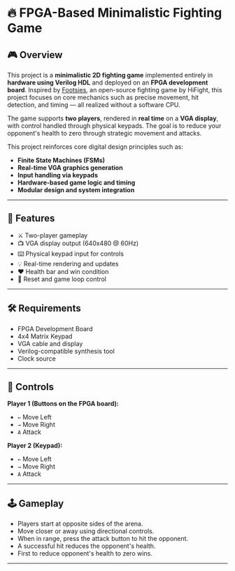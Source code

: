 # 🔥 FPGA-Based Minimalistic Fighting Game

## 🎮 Overview

This project is a **minimalistic 2D fighting game** implemented entirely in **hardware using Verilog HDL** and deployed on an **FPGA development board**. Inspired by [Footsies](https://hifight.github.io/FOOTSIES/), an open-source fighting game by HiFight, this project focuses on core mechanics such as precise movement, hit detection, and timing — all realized without a software CPU.

The game supports **two players**, rendered in **real time** on a **VGA display**, with control handled through physical keypads. The goal is to reduce your opponent's health to zero through strategic movement and attacks.

This project reinforces core digital design principles such as:
- **Finite State Machines (FSMs)**
- **Real-time VGA graphics generation**
- **Input handling via keypads**
- **Hardware-based game logic and timing**
- **Modular design and system integration**

---

## 🧱 Features

- ⚔️ Two-player gameplay
- 📺 VGA display output (640x480 @ 60Hz)
- ⌨️ Physical keypad input for controls
- 💡 Real-time rendering and updates
- ❤️ Health bar and win condition
- 🔄 Reset and game loop control

---

## 🛠️ Requirements

- FPGA Development Board
- 4x4 Matrix Keypad
- VGA cable and display
- Verilog-compatible synthesis tool
- Clock source

---

## 🔧 Controls

**Player 1 (Buttons on the FPGA board):**
- `←` Move Left
- `→` Move Right
- `A` Attack

**Player 2 (Keypad):**
- `←` Move Left
- `→` Move Right
- `A` Attack

---

## 🕹️ Gameplay

- Players start at opposite sides of the arena.
- Move closer or away using directional controls.
- When in range, press the attack button to hit the opponent.
- A successful hit reduces the opponent's health.
- First to reduce opponent's health to zero wins.

---

